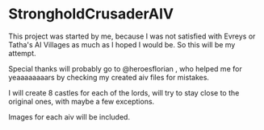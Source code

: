 # StrongholdCrusaderAIV
This project was started by me, because I was not satisfied with Evreys or Tatha's 
AI Villages as much as I hoped I would be. So this will be my attempt.

Special thanks will probably go to @heroesflorian , who helped me for yeaaaaaaaars
by checking my created aiv files for mistakes.

I will create 8 castles for each of the lords, will try to stay close to the original ones,
with maybe a few exceptions. 

Images for each aiv will be included.